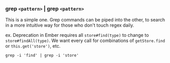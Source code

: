 <!-- shell -->

### grep `<pattern>` | grep `<pattern>`

This is a simple one. Grep commands can be piped into the other, to search in a more intuitive way for those who don't touch regex daily.

ex. Deprecation in Ember requires all `store#find(type)` to change to `store#findAll(type)`. We want every call for combinations of `getStore.find` or
`this.get('store')`, etc.


`grep -i 'find' | grep -i 'store'`